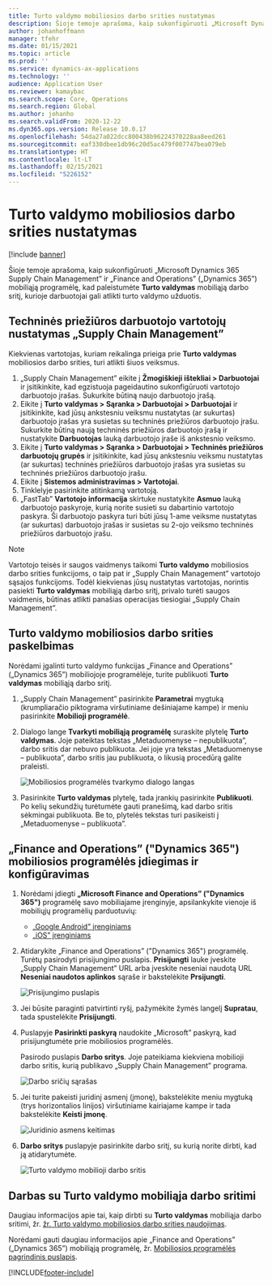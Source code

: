 ```yaml
---
title: Turto valdymo mobiliosios darbo srities nustatymas
description: Šioje temoje aprašoma, kaip sukonfigūruoti „Microsoft Dynamics 365 Supply Chain Management” ir „Finance and Operations” („Dynamics 365”) mobiliąją programėlę ir paleisti Turto valdymo mobiliąją darbo sritį, kurią darbuotojai gali naudoti atlikti turto valdymo užduotis.
author: johanhoffmann
manager: tfehr
ms.date: 01/15/2021
ms.topic: article
ms.prod: ''
ms.service: dynamics-ax-applications
ms.technology: ''
audience: Application User
ms.reviewer: kamaybac
ms.search.scope: Core, Operations
ms.search.region: Global
ms.author: johanho
ms.search.validFrom: 2020-12-22
ms.dyn365.ops.version: Release 10.0.17
ms.openlocfilehash: 54da27a022dcc800438b96224370228aa8eed261
ms.sourcegitcommit: eaf330dbee1db96c20d5ac479f007747bea079eb
ms.translationtype: HT
ms.contentlocale: lt-LT
ms.lasthandoff: 02/15/2021
ms.locfileid: "5226152"
---
```

# <a name="set-up-the-asset-management-mobile-workspace"></a>Turto valdymo mobiliosios darbo srities nustatymas

[!include [banner](../includes/banner.md)]

Šioje temoje aprašoma, kaip sukonfigūruoti „Microsoft Dynamics 365 Supply Chain Management” ir „Finance and Operations” („Dynamics 365”) mobiliąją programėlę, kad paleistumėte **Turto valdymas** mobiliąją darbo sritį, kurioje darbuotojai gali atlikti turto valdymo užduotis.

## <a name="set-up-maintenance-worker-users-in-supply-chain-management"></a>Techninės priežiūros darbuotojo vartotojų nustatymas „Supply Chain Management”

Kiekvienas vartotojas, kuriam reikalinga prieiga prie **Turto valdymas** mobiliosios darbo srities, turi atlikti šiuos veiksmus.

1. „Supply Chain Management” eikite į **Žmogiškieji ištekliai \> Darbuotojai** ir įsitikinkite, kad egzistuoja pageidautino sukonfigūruoti vartotojo darbuotojo įrašas. Sukurkite būtiną naujo darbuotojo įrašą.
1. Eikite į **Turto valdymas \> Sąranka \> Darbuotojai \> Darbuotojai** ir įsitikinkite, kad jūsų ankstesniu veiksmu nustatytas (ar sukurtas) darbuotojo įrašas yra susietas su techninės priežiūros darbuotojo įrašu. Sukurkite būtiną naują techninės priežiūros darbuotojo įrašą ir nustatykite **Darbuotojas** lauką darbuotojo įraše iš ankstesnio veiksmo.
1. Eikite į **Turto valdymas \> Sąranka \> Darbuotojai \> Techninės priežiūros darbuotojų grupės** ir įsitikinkite, kad jūsų ankstesniu veiksmu nustatytas (ar sukurtas) techninės priežiūros darbuotojo įrašas yra susietas su techninės priežiūros darbuotojo įrašu.
1. Eikite į **Sistemos administravimas \> Vartotojai**.
1. Tinklelyje pasirinkite atitinkamą vartotoją.
1. „FastTab” **Vartotojo informacija** skirtuke nustatykite **Asmuo** lauką darbuotojo paskyroje, kurią norite susieti su dabartinio vartotojo paskyra. Ši darbuotojo paskyra turi būti jūsų 1-ame veiksme nustatytas (ar sukurtas) darbuotojo įrašas ir susietas su 2-ojo veiksmo techninės priežiūros darbuotojo įrašu.

> [!NOTE]
> Vartotojo teisės ir saugos vaidmenys taikomi **Turto valdymo** mobiliosios darbo srities funkcijoms, o taip pat ir „Supply Chain Management” vartotojo sąsajos funkcijoms. Todėl kiekvienas jūsų nustatytas vartotojas, norintis pasiekti **Turto valdymas** mobiliąją darbo sritį, privalo turėti saugos vaidmenis, būtinas atlikti panašias operacijas tiesiogiai „Supply Chain Management”.

## <a name="publish-the-asset-management-mobile-workspace"></a>Turto valdymo mobiliosios darbo srities paskelbimas

Norėdami įgalinti turto valdymo funkcijas „Finance and Operations” („Dynamics 365”) mobiliojoje programėlėje, turite publikuoti **Turto valdymas** mobiliąją darbo sritį.

1. „Supply Chain Management” pasirinkite **Parametrai** mygtuką (krumpliaračio piktograma viršutiniame dešiniajame kampe) ir meniu pasirinkite **Mobilioji programėlė**.
1. Dialogo lange **Tvarkyti mobiliąją programėlę** suraskite plytelę **Turto valdymas**. Joje pateiktas tekstas „Metaduomenyse – nepublikuota”, darbo sritis dar nebuvo publikuota. Jei joje yra tekstas „Metaduomenyse – publikuota”, darbo sritis jau publikuota, o likusią procedūrą galite praleisti.

    ![Mobiliosios programėlės tvarkymo dialogo langas](media/mobile-workspaces.png "Mobiliosios programėlės tvarkymo dialogo langas")

1. Pasirinkite **Turto valdymas** plytelę, tada įrankių pasirinkite **Publikuoti**. Po kelių sekundžių turėtumėte gauti pranešimą, kad darbo sritis sėkmingai publikuota. Be to, plytelės tekstas turi pasikeisti į „Metaduomenyse – publikuota”.

## <a name="install-and-set-up-the-finance-and-operations-dynamics-365-mobile-app"></a>„Finance and Operations” ("Dynamics 365") mobiliosios programėlės įdiegimas ir konfigūravimas

1. Norėdami įdiegti **„Microsoft Finance and Operations” ("Dynamics 365")** programėlę savo mobiliajame įrenginyje, apsilankykite vienoje iš mobiliųjų programėlių parduotuvių:

    - [„Google Android” įrenginiams](https://go.microsoft.com/fwlink/?linkid=850662)
    - [„iOS” įrenginiams](https://go.microsoft.com/fwlink/?linkid=850663)

1. Atidarykite „Finance and Operations” ("Dynamics 365") programėlę. Turėtų pasirodyti prisijungimo puslapis. **Prisijungti** lauke įveskite „Supply Chain Management” URL arba įveskite neseniai naudotą URL **Neseniai naudotos aplinkos**  sąraše ir bakstelėkite **Prsijungti**.

    ![Prisijungimo puslapis](media/mobile-app-sign-in.png "Prisijungimo puslapis")

1. Jei būsite paraginti patvirtinti ryšį, pažymėkite žymės langelį **Supratau**, tada spustelėkite **Prisijungti**.
1. Puslapyje **Pasirinkti paskyrą** naudokite „Microsoft” paskyrą, kad prisijungtumėte prie mobiliosios programėlės.

    Pasirodo puslapis **Darbo sritys**. Joje pateikiama kiekviena mobilioji darbo sritis, kurią publikavo „Supply Chain Management” programa.

    ![Darbo sričių sąrašas](media/mobile-app-workspaces.png "Darbo sričių sąrašas")

1. Jei turite pakeisti juridinį asmenį (įmonę), bakstelėkite meniu mygtuką (trys horizontalios linijos) viršutiniame kairiajame kampe ir tada bakstelėkite **Keisti įmonę**.

    ![Juridinio asmens keitimas](media/mobile-app-change-comp.png "Juridinio asmens keitimas")

1. **Darbo sritys** puslapyje pasirinkite darbo sritį, su kurią norite dirbti, kad ją atidarytumėte.

    ![Turto valdymo mobilioji darbo sritis](media/mobile-app-asset-workspace.png "Turto valdymo mobilioji darbo sritis")

## <a name="work-with-the-asset-management-mobile-workspace"></a>Darbas su Turto valdymo mobiliąja darbo sritimi

Daugiau informacijos apie tai, kaip dirbti su **Turto valdymas** mobiliąja darbo sritimi, žr. [žr. Turto valdymo mobiliosios darbo srities naudojimas](asset-management-mobile-workspace.md).

Norėdami gauti daugiau informacijos apie „Finance and Operations” („Dynamics 365”) mobiliąją programėlę, žr. [Mobiliosios programėlės pagrindinis puslapis](../../fin-ops-core/dev-itpro/mobile-apps/Mobile-app-home-page.md).


[!INCLUDE[footer-include](../../includes/footer-banner.md)]